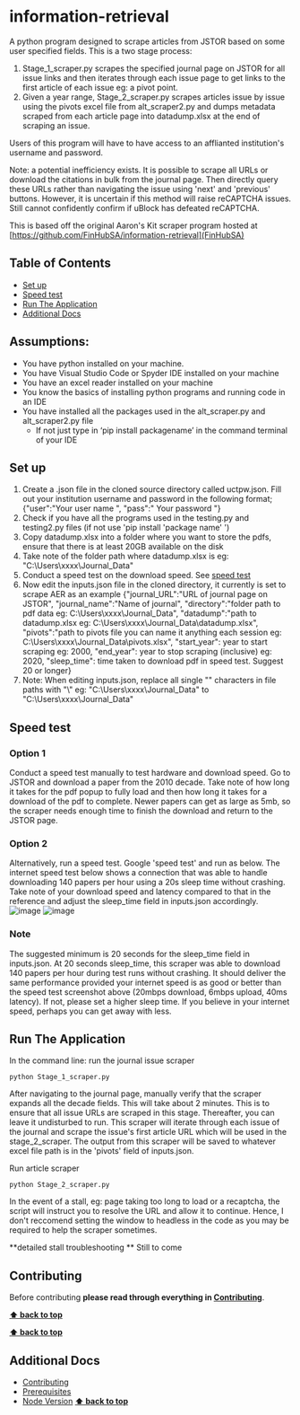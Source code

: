 # information-retrieval <!-- omit in toc -->

A python program designed to scrape articles from JSTOR based on some user specified fields. This is a two stage process:
1. Stage_1_scraper.py scrapes the specified journal page on JSTOR for all issue links and then iterates through each issue page to get links to the first article of each issue eg: a pivot point.
2. Given a year range, Stage_2_scraper.py scrapes articles issue by issue using the pivots excel file from alt_scraper2.py and dumps metadata scraped from each article page into datadump.xlsx at the end of scraping an issue.

Users of this program will have to have access to an afflianted institution's username and password. 

Note: a potential inefficiency exists. It is possible to scrape all URLs or download the citations in bulk from the journal page. Then directly query these URLs rather than navigating the issue using 'next' and 'previous' buttons. However, it is uncertain if this method will raise reCAPTCHA issues. Still cannot confidently confirm if uBlock has defeated reCAPTCHA.

This is based off the original Aaron's Kit scraper program hosted at [https://github.com/FinHubSA/information-retrieval](FinHubSA)

## Table of Contents <!-- omit in toc -->

<!-- TOC -->
- [Set up](#set-up)
- [Speed test](#speed-test)
- [Run The Application](#run-the-application)
- [Additional Docs](#additional-docs)
<!-- /TOC -->
## Assumptions: 
* You have python installed on your machine. 
* You have Visual Studio Code or Spyder IDE installed on your machine 
* You have an excel reader installed on your machine
* You know the basics of installing python programs and running code in an IDE
* You have installed all the packages used in the alt_scraper.py and alt_scraper2.py file 
    * If not just type in ‘pip install packagename’ in the command terminal of your IDE
## Set up
1. Create a .json file in the cloned source directory called uctpw.json. Fill out 
your institution username and password in the following format; 
{"user":"Your user name ", "pass":" Your password "}
2. Check if you have all the programs used in the testing.py and testing2.py files (if not use 'pip install 'package name' ')
3. Copy datadump.xlsx into a folder where you want to store the pdfs, ensure that there is at least 20GB available on the disk
4. Take note of the folder path where datadump.xlsx is eg: "C:\Users\xxxx\Journal_Data"
5. Conduct a speed test on the download speed. See [speed test](#speed-test)
6. Now edit the inputs.json file in the cloned directory, it currently is set to scrape AER as an example
{"journal_URL":"URL of journal page on JSTOR",
 "journal_name":"Name of journal",
 "directory":"folder path to pdf data eg: C:\\Users\\xxxx\\Journal_Data", 
 "datadump":"path to datadump.xlsx eg: C:\\Users\\xxxx\\Journal_Data\\datadump.xlsx", 
 "pivots":"path to pivots file you can name it anything each session eg: C:\\Users\\xxxx\\Journal_Data\\pivots.xlsx",
 "start_year": year to start scraping eg: 2000, 
 "end_year": year to stop scraping (inclusive) eg: 2020, 
 "sleep_time": time taken to download pdf in speed test. Suggest 20 or longer}
7. Note: When editing inputs.json, replace all single "\" characters in file paths with "\\" eg: "C:\Users\xxxx\Journal_Data" to "C:\\Users\\xxxx\\Journal_Data"

## Speed test
### Option 1
Conduct a speed test manually to test hardware and download speed. Go to JSTOR and download a paper from the 2010 decade. Take note of how long it takes for the pdf popup to fully load and then how long it takes for a download of the pdf to complete.
Newer papers can get as large as 5mb, so the scraper needs enough time to finish the download and return to the JSTOR page.

### Option 2
Alternatively, run a speed test. Google 'speed test' and run as below. The internet speed test below shows a connection that was able to handle downloading 140 papers per hour using a 20s sleep time without crashing. Take note of your download speed and latency compared to that in the reference and adjust the sleep_time field in inputs.json accordingly.
![image](https://user-images.githubusercontent.com/80747408/150647684-3ec48cbb-7abb-4f83-8fcd-227e0ab1b169.png)
![image](https://user-images.githubusercontent.com/80747408/150647720-74abdf3e-464c-4411-bc05-98617674ace3.png)

### Note
The suggested minimum is 20 seconds for the sleep_time field in inputs.json. At 20 seconds sleep_time, this scraper was able to download 140 papers per hour during test runs without crashing. It should deliver the same performance provided your internet speed is as good or better than the speed test screenshot above (20mbps download, 6mbps upload, 40ms latency). If not, please set a higher sleep time. If you believe in your internet speed, perhaps you can get away with less.


## Run The Application
In the command line: run the journal issue scraper
```
python Stage_1_scraper.py
```
After navigating to the journal page, manually verify that the scraper expands all the decade fields. This will take about 2 minutes. This is to ensure that all issue URLs are scraped in this stage. Thereafter, you can leave it undisturbed to run. This scraper will iterate through each issue of the journal and scrape the issue's first article URL which will be used in the stage_2_scraper. The output from this scraper will be saved to whatever excel file path is in the 'pivots' field of inputs.json.

Run article scraper
```
python Stage_2_scraper.py
```
In the event of a stall, eg: page taking too long to load or a recaptcha, the script will instruct you to resolve the URL and allow it to continue. Hence, I don't reccomend setting the window to headless in the code as you may be required to help the scraper sometimes.

**detailed stall troubleshooting **
Still to come


## Contributing

Before contributing **please read through everything in [Contributing](docs/contributing.md)**.

**[⬆ back to top](#table-of-contents)**



**[⬆ back to top](#table-of-contents)**

## Additional Docs

- [Contributing](docs/contributing.md)
- [Prerequisites](docs/prerequisites.md)
- [Node Version](docs/node-version.md)
**[⬆ back to top](#table-of-contents)**
